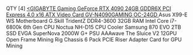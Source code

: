QTY [4] <a href="https://www.newegg.com/gigabyte-geforce-rtx-4090-gv-n4090gaming-oc-24gd/p/N82E16814932550?Description=geforce%20rtx&cm_re=geforce_rtx-_-14-932-550-_-Product&quicklink=true"><GIGABYTE Gaming GeForce RTX 4090 24GB GDDR6X PCI Express 4.0 x16 ATX Video Card GV-N4090GAMING OC-24GD </a>
Asus X99-E WS Motherboard
G.Skill TridentZ DDR4-3600 32GB  RAM
Intel Core i7-6800k 6th Gen CPU
Noctua NH-D15 CPU Cooler
Samsung 870 EVO 2TB SSD
EVGA SuperNova 2000W G+ PSU
AAAwave The Sluice V2 12GPU Open Frame Mining Rig Chassis
6 Pack PCIE Riser Adapter Card for GPU Mining
